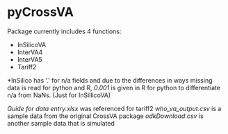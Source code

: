 # pyCrossVA

Package currently includes 4 functions:
- InSilicoVA
- InterVA4
- InterVA5
- Tariff2

*InSilico has '.' for n/a fields and due to the differences in ways missing data is read for python and R, *0.001* is given in R for python to differentiate n/a from NaNs. (Just for InSillicoVA) 

*Guide for data entry.xlsx*  was referenced for tariff2
*who_va_output.csv* is a sample data from the original CrossVA package
*odkDownload.csv* is another sample data that is simulated
